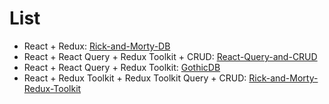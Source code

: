 # List
* React + Redux: [Rick-and-Morty-DB](https://github.com/Alexaltrex/Rick-and-Morty-DB)
* React + React Query + Redux Toolkit + CRUD: [React-Query-and-CRUD](https://github.com/Alexaltrex/React-Query-and-CRUD)
* React + React Query + Redux Toolkit: [GothicDB](https://github.com/Alexaltrex/GothicDB)
* React + Redux Toolkit + Redux Toolkit Query + CRUD: [Rick-and-Morty-Redux-Toolkit](https://github.com/Alexaltrex/Rick-and-Morty-Redux-Toolkit)
